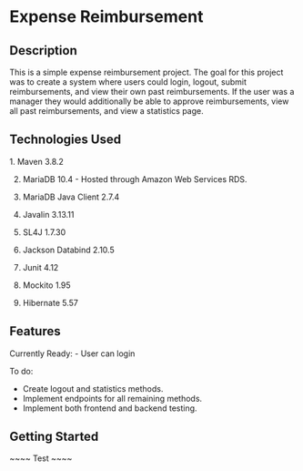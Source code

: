 <h1>Expense Reimbursement</h1>

<h2>Description</h2>
<p>
This is a simple expense reimbursement project. The goal for this project was to create a system where users could login, logout, submit reimbursements, and view their own past reimbursements. If the user was a manager they would additionally be able to approve reimbursements, view all past reimbursements, and view a statistics page.
</p>

<h2>Technologies Used</h2>
<p>
1. Maven 3.8.2

2. MariaDB 10.4 - Hosted through Amazon Web Services RDS.  
  
3. MariaDB Java Client 2.7.4  
  
4. Javalin 3.13.11  
  
5. SL4J 1.7.30  
  
6. Jackson Databind 2.10.5  
  
7. Junit 4.12  
  
8. Mockito 1.95  
  
9. Hibernate 5.57  
  
</p>

<h2>Features</h2>
<p>
Currently Ready:  
- User can login

To do:  
- Create logout and statistics methods.
- Implement endpoints for all remaining methods.
- Implement both frontend and backend testing.
</p>

<h2>Getting Started</h2>
~~~~
Test
~~~~
